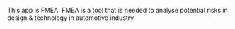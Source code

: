 This app is FMEA. FMEA is a tool that is needed to analyse potential risks in design & technology in automotive industry
